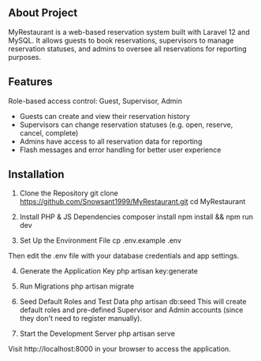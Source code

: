 ## About Project
MyRestaurant is a web-based reservation system built with Laravel 12 and MySQL. It allows guests to book reservations, supervisors to manage reservation statuses, and admins to oversee all reservations for reporting purposes.
    
## Features
Role-based access control: Guest, Supervisor, Admin
 * Guests can create and view their reservation history
 * Supervisors can change reservation statuses (e.g. open, reserve, cancel, complete)
 * Admins have access to all reservation data for reporting
 * Flash messages and error handling for better user experience

## Installation
1. Clone the Repository
git clone https://github.com/Snowsant1999/MyRestaurant.git
cd MyRestaurant

2. Install PHP & JS Dependencies
composer install
npm install && npm run dev

3. Set Up the Environment File
cp .env.example .env


Then edit the .env file with your database credentials and app settings.

4. Generate the Application Key
php artisan key:generate

5. Run Migrations
php artisan migrate

6. Seed Default Roles and Test Data
php artisan db:seed
This will create default roles and pre-defined Supervisor and Admin accounts (since they don't need to register manually).

7. Start the Development Server
php artisan serve


Visit http://localhost:8000
 in your browser to access the application.
